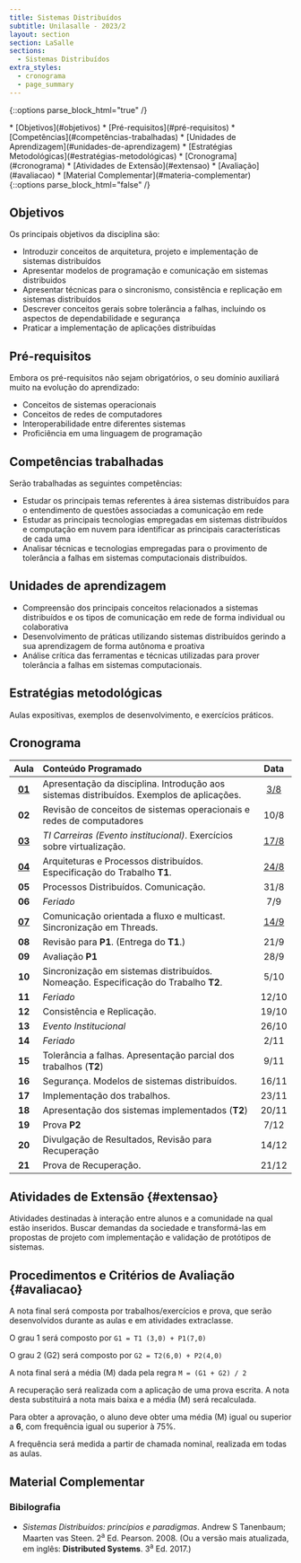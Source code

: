 ```yaml
---
title: Sistemas Distribuídos
subtitle: Unilasalle - 2023/2
layout: section
section: LaSalle
sections:
  - Sistemas Distribuídos
extra_styles:
  - cronograma
  - page_summary
---
```

{::options parse_block_html="true" /}
<div id="page_summary">
* [Objetivos](#objetivos)
* [Pré-requisitos](#pré-requisitos)
* [Competências](#competências-trabalhadas)
* [Unidades de Aprendizagem](#unidades-de-aprendizagem)
* [Estratégias Metodológicas](#estratégias-metodológicas)
* [Cronograma](#cronograma) 
* [Atividades de Extensão](#extensao)
* [Avaliação](#avaliacao)
* [Material Complementar](#materia-complementar)
</div>
{::options parse_block_html="false" /}

## Objetivos

Os principais objetivos da disciplina são:

* Introduzir conceitos de arquitetura, projeto e implementação de sistemas distribuídos
* Apresentar modelos de programação e comunicação em sistemas distribuidos
* Apresentar técnicas para o sincronismo, consistência e replicação em sistemas distribuídos
* Descrever conceitos gerais sobre tolerância a falhas, incluindo os aspectos de dependabilidade e segurança
* Praticar a implementação de aplicações distribuídas


## Pré-requisitos

Embora os pré-requisitos não sejam obrigatórios, o seu domínio auxiliará muito na evolução do aprendizado:

* Conceitos de sistemas operacionais
* Conceitos de redes de computadores
* Interoperabilidade entre diferentes sistemas
* Proficiência em uma linguagem de programação


## Competências trabalhadas

Serão trabalhadas as seguintes competências:

* Estudar os principais temas referentes à área sistemas distribuídos para o entendimento de questões associadas a comunicação em rede
* Estudar as principais tecnologias empregadas em sistemas distribuídos e computação em nuvem para identificar as principais características de cada uma
* Analisar técnicas e tecnologias empregadas para o provimento de tolerância a falhas em sistemas computacionais distribuídos.


## Unidades de aprendizagem

* Compreensão dos principais conceitos relacionados a sistemas distribuídos e os tipos de comunicação em rede de forma individual ou colaborativa
* Desenvolvimento de práticas utilizando sistemas distribuídos gerindo a sua aprendizagem de forma autônoma e proativa
* Análise crítica das ferramentas e técnicas utilizadas para prover tolerância a falhas em sistemas computacionais.


## Estratégias metodológicas

Aulas expositivas, exemplos de desenvolvimento, e exercícios práticos.


## Cronograma

| Aula | Conteúdo Programado | Data |
| :--: | :------------------ | :--: |
| [**01**](lectures/sistemas-distribuidos/lecture-01) | Apresentação da disciplina. Introdução aos sistemas distribuídos. Exemplos de aplicações. | [3/8](lectures/sistemas-distribuidos/lecture-01) |
| **02** | Revisão de conceitos de sistemas operacionais e redes de computadores | 10/8 |
| [**03**](lectures/sistemas-distribuidos/lecture-03) | _TI Carreiras (Evento institucional)_. Exercícios sobre virtualização. | [17/8](lectures/sistemas-distribuidos/lecture-03) |
| [**04**](lectures/sistemas-distribuidos/lecture-04) | Arquiteturas e Processos distribuídos. Especificação do Trabalho **T1**. | [24/8](lectures/sistemas-distribuidos/lecture-04) |
| **05** | Processos Distribuídos. Comunicação. | 31/8 |
| **06** | _Feriado_ | 7/9 |
| [**07**](lectures/sistemas-distribuidos/lecture-07) | Comunicação orientada a fluxo e multicast. Sincronização em Threads. | [14/9](lectures/sistemas-distribuidos/lecture-07) |
| **08** | Revisão para **P1**. (Entrega do **T1**.) | 21/9 |
| **09** | Avaliação **P1** | 28/9 |
| **10** | Sincronização em sistemas distribuídos. Nomeação. Especificação do Trabalho **T2**.  | 5/10 |
| **11** | _Feriado_ | 12/10 |
| **12** | Consistência e Replicação. | 19/10 |
| **13** | _Evento Institucional_ | 26/10 |
| **14** | _Feriado_ | 2/11 |
| **15** | Tolerância a falhas. Apresentação parcial dos trabalhos (**T2**) | 9/11 |
| **16** | Segurança. Modelos de sistemas distribuídos. | 16/11 |
| **17** | Implementação dos trabalhos. | 23/11 |
| **18** | Apresentação dos sistemas implementados (**T2**) | 20/11 |
| **19** | Prova **P2** | 7/12 |
| **20** | Divulgação de Resultados, Revisão para Recuperação | 14/12 |
| **21** | Prova de Recuperação. | 21/12 |


## Atividades de Extensão {#extensao}

Atividades destinadas à interação entre alunos e a comunidade na qual estão inseridos. Buscar demandas da sociedade e transformá-las em propostas de projeto com implementação e validação de protótipos de sistemas.


## Procedimentos e Critérios de Avaliação {#avaliacao}

A nota final será composta por trabalhos/exercícios e prova, que serão desenvolvidos durante as aulas e em atividades extraclasse.

O grau 1 será composto por `G1 = T1 (3,0) + P1(7,0)`

O grau 2 (G2) será composto por `G2 = T2(6,0) + P2(4,0)`

A nota final será a média (M) dada pela regra `M = (G1 + G2) / 2`

A recuperação será realizada com a aplicação de uma prova escrita. A nota desta substituirá a nota mais baixa e a média (M) será recalculada.

Para obter a aprovação, o aluno deve obter uma média (M) igual ou superior a **6**, com frequência igual ou superior à 75%.

A frequência será medida a partir de chamada nominal, realizada em todas as aulas.


## Material Complementar

### Bibilografia

* _Sistemas Distribuídos: princípios e paradigmas_. Andrew S Tanenbaum; Maarten vas Steen. 2<sup>a</sup> Ed. Pearson. 2008. (Ou a versão mais atualizada, em inglês: **Distributed Systems**. 3<sup>a</sup> Ed. 2017.)
